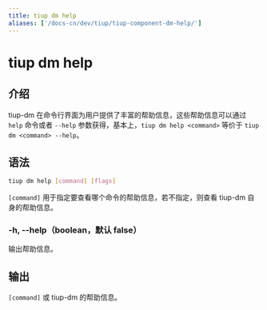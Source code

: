 ```yaml
---
title: tiup dm help
aliases: ['/docs-cn/dev/tiup/tiup-component-dm-help/']
---
```


# tiup dm help

## 介绍

tiup-dm 在命令行界面为用户提供了丰富的帮助信息，这些帮助信息可以通过 `help` 命令或者 `--help` 参数获得，基本上，`tiup dm help <command>` 等价于 `tiup dm <command> --help`。

## 语法

```sh
tiup dm help [command] [flags]
```

`[command]` 用于指定要查看哪个命令的帮助信息，若不指定，则查看 tiup-dm 自身的帮助信息。

### -h, --help（boolean，默认 false）

输出帮助信息。

## 输出

`[command]` 或 tiup-dm 的帮助信息。